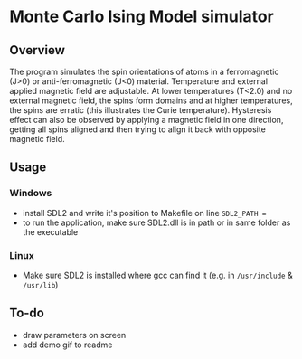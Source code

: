 # Monte Carlo Ising Model simulator

## Overview

The program simulates the spin orientations of atoms in a ferromagnetic (J>0) or anti-ferromagnetic (J<0) material.
Temperature and external applied magnetic field are adjustable. At lower temperatures (T<2.0) and no external
magnetic field, the spins form domains and at higher temperatures, the spins are erratic (this illustrates the
Curie temperature). Hysteresis effect can also be observed by applying a magnetic field in one direction, getting
all spins aligned and then trying to align it back with opposite magnetic field.

## Usage

### Windows
* install SDL2 and write it's position to Makefile on line `SDL2_PATH = `
* to run the application, make sure SDL2.dll is in path or in same folder as the executable

### Linux
* Make sure SDL2 is installed where gcc can find it (e.g. in `/usr/include` & `/usr/lib`)

## To-do
* draw parameters on screen
* add demo gif to readme
